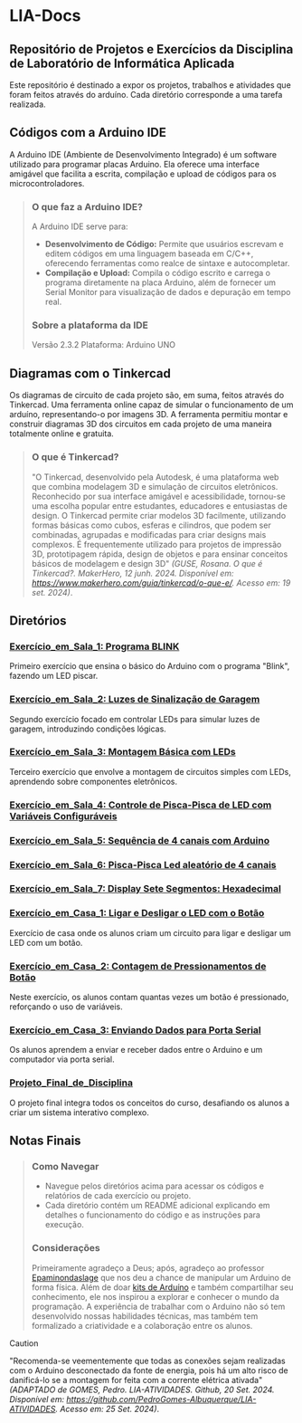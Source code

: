 # LIA-Docs

## Repositório de Projetos e Exercícios da Disciplina de Laboratório de Informática Aplicada
Este repositório é destinado a expor os projetos, trabalhos e atividades que foram feitos através do arduíno. Cada diretório corresponde a uma tarefa realizada.

## Códigos com a Arduino IDE
A Arduino IDE (Ambiente de Desenvolvimento Integrado) é um software utilizado para programar placas Arduino. Ela oferece uma interface amigável que facilita a escrita, compilação e upload de códigos para os microcontroladores.
> ### O que faz a Arduino IDE?
> A Arduino IDE serve para:
> - **Desenvolvimento de Código:** Permite que usuários escrevam e editem códigos em uma linguagem baseada em C/C++, oferecendo ferramentas como realce de sintaxe e autocompletar.
> - **Compilação e Upload:** Compila o código escrito e carrega o programa diretamente na placa Arduino, além de fornecer um Serial Monitor para visualização de dados e depuração em tempo real.
> ### Sobre a plataforma da IDE
> Versão 2.3.2 Plataforma: Arduino UNO

## Diagramas com o Tinkercad
Os diagramas de circuito de cada projeto são, em suma, feitos através do Tinkercad. Uma ferramenta online capaz de simular o funcionamento de um arduíno, representando-o por imagens 3D. A ferramenta permitiu montar e construir diagramas 3D dos circuitos em cada projeto de uma maneira totalmente online e gratuita.
> ### O que é Tinkercad?
> "O Tinkercad, desenvolvido pela Autodesk, é uma plataforma web que combina modelagem 3D e simulação de circuitos eletrônicos. Reconhecido por sua interface amigável e acessibilidade, tornou-se uma escolha popular entre estudantes, educadores e entusiastas de design. O Tinkercad permite criar modelos 3D facilmente, utilizando formas básicas como cubos, esferas e cilindros, que podem ser combinadas, agrupadas e modificadas para criar designs mais complexos. É frequentemente utilizado para projetos de impressão 3D, prototipagem rápida, design de objetos e para ensinar conceitos básicos de modelagem e design 3D" *(GUSE, Rosana. O que é Tinkercad?. MakerHero, 12 junh. 2024. Disponível em: https://www.makerhero.com/guia/tinkercad/o-que-e/. Acesso em: 19 set. 2024)*.


## Diretórios

### [Exercício_em_Sala_1: Programa BLINK](https://github.com/Matheusrammos/LIA-Docs/tree/main/Exerc%C3%ADcio_em_Sala_1)
Primeiro exercício que ensina o básico do Arduino com o programa "Blink", fazendo um LED piscar.

### [Exercício_em_Sala_2: Luzes de Sinalização de Garagem](https://github.com/Matheusrammos/LIA-Docs/tree/main/Exerc%C3%ADcio_em_Sala_2)
Segundo exercício focado em controlar LEDs para simular luzes de garagem, introduzindo condições lógicas.

### [Exercício_em_Sala_3: Montagem Básica com LEDs](https://github.com/Matheusrammos/LIA-Docs/tree/main/Exerc%C3%ADcio_em_Sala_3)
Terceiro exercício que envolve a montagem de circuitos simples com LEDs, aprendendo sobre componentes eletrônicos.

### [Exercício_em_Sala_4: Controle de Pisca-Pisca de LED com Variáveis Configuráveis](https://github.com/Matheusrammos/LIA-Docs/tree/main/Exerc%C3%ADcio_em_Sala_4)

### [Exercício_em_Sala_5: Sequência de 4 canais com Arduino](https://github.com/Matheusrammos/LIA-Docs/tree/main/Exerc%C3%ADcio_em_Sala_5)

### [Exercício_em_Sala_6: Pisca-Pisca Led aleatório de 4 canais](https://github.com/Matheusrammos/LIA-Docs/tree/main/Exerc%C3%ADcio_em_Sala_6)

### [Exercício_em_Sala_7: Display Sete Segmentos: Hexadecimal](https://github.com/Matheusrammos/LIA-Docs/tree/main/Exerc%C3%ADcio_em_Sala_7)

### [Exercício_em_Casa_1: Ligar e Desligar o LED com o Botão](https://github.com/Matheusrammos/LIA-Docs/tree/main/Exerc%C3%ADcio_em_Casa_1)
Exercício de casa onde os alunos criam um circuito para ligar e desligar um LED com um botão.

### [Exercício_em_Casa_2: Contagem de Pressionamentos de Botão](https://github.com/Matheusrammos/LIA-Docs/tree/main/Exerc%C3%ADcio_em_Casa_2)
Neste exercício, os alunos contam quantas vezes um botão é pressionado, reforçando o uso de variáveis.

### [Exercício_em_Casa_3: Enviando Dados para Porta Serial](https://github.com/Matheusrammos/LIA-Docs/tree/main/Exerc%C3%ADcio_em_Casa_3)
Os alunos aprendem a enviar e receber dados entre o Arduino e um computador via porta serial.

### [Projeto_Final_de_Disciplina](https://github.com/Matheusrammos/LIA-Docs/tree/main/Projeto_Final_de_Disciplina)
O projeto final integra todos os conceitos do curso, desafiando os alunos a criar um sistema interativo complexo.

## Notas Finais
> ### Como Navegar
> - Navegue pelos diretórios acima para acessar os códigos e relatórios de cada exercício ou projeto.
> - Cada diretório contém um README adicional  explicando em detalhes o funcionamento do código e as instruções para execução.
> ### Considerações
> Primeiramente agradeço a Deus; após, agradeço ao professor [Epaminondaslage](https://www.bing.com/ck/a?!&&p=cf945232149fce13JmltdHM9MTcyNjcwNDAwMCZpZ3VpZD0yNGZkYWYyYS1lMjZiLTYzMWYtMzY0MC1iYmJiZTNlZTYyZGImaW5zaWQ9NTE5Mg&ptn=3&ver=2&hsh=3&fclid=24fdaf2a-e26b-631f-3640-bbbbe3ee62db&psq=src%3d%22https%3a%2f%2fgithub.com%2fEpaminondaslage%2fAluno_Fulano_de_Tal%2fblob%2fmain%2fExercicio_em_Casa_1%2fFigura.jpeg%22+alt%3d%22Circuito%22+width%3d%2250%25%22&u=a1aHR0cHM6Ly9naXRodWIuY29tL0VwYW1pbm9uZGFzbGFnZQ&ntb=1) que nos deu a chance de manipular um Arduino de forma física. Além de doar [kits de Arduíno](https://github.com/Epaminondaslage/Kit-Arduino) e também compartilhar seu conhecimento, ele nos inspirou a explorar e conhecer o mundo da programação. A experiência de trabalhar com o Arduino não só tem desenvolvido nossas habilidades técnicas, mas também tem formalizado a criatividade e a colaboração entre os alunos.


>[!CAUTION]  
"Recomenda-se veementemente que todas as conexões sejam realizadas com o Arduino desconectado da fonte de energia, pois há um alto risco de danificá-lo se a montagem for feita com a corrente elétrica ativada" *(ADAPTADO de GOMES, Pedro. LIA-ATIVIDADES. Github, 20 Set. 2024. Disponível em: https://github.com/PedroGomes-Albuquerque/LIA-ATIVIDADES. Acesso em: 25 Set. 2024)*.
